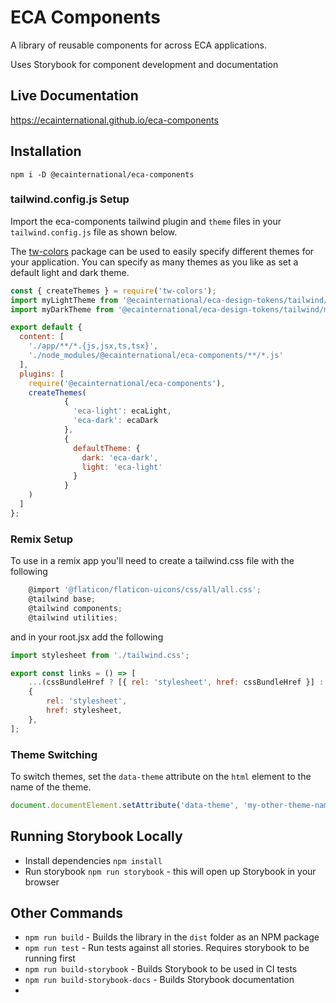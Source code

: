 # ECA Components

A library of reusable components for across ECA applications.

Uses Storybook for component development and documentation

## Live Documentation

https://ecainternational.github.io/eca-components

## Installation

```npm i -D @ecainternational/eca-components```

### tailwind.config.js Setup
Import the eca-components tailwind plugin and `theme` files in your `tailwind.config.js` file as shown below. 

The [tw-colors](https://github.com/L-Blondy/tw-colors) package can be used to easily specify
different themes for your application. You can specify as many themes as you like as set a 
default light and dark theme.

```js
const { createThemes } = require('tw-colors');
import myLightTheme from '@ecainternational/eca-design-tokens/tailwind/my-dark-theme.tailwind';
import myDarkTheme from '@ecainternational/eca-design-tokens/tailwind/my-light-theme.tailwind';

export default {
  content: [
    './app/**/*.{js,jsx,ts,tsx}',
    './node_modules/@ecainternational/eca-components/**/*.js'
  ],
  plugins: [
    require('@ecainternational/eca-components'),
    createThemes(
            {
              'eca-light': ecaLight,
              'eca-dark': ecaDark
            },
            {
              defaultTheme: {
                dark: 'eca-dark',
                light: 'eca-light'
              }
            }
    )
  ]
};
```

### Remix Setup
To use in a remix app you'll need to create a tailwind.css file with the following

```js
    @import '@flaticon/flaticon-uicons/css/all/all.css';
    @tailwind base;
    @tailwind components;
    @tailwind utilities;
```

and in your root.jsx add the following

```js
import stylesheet from './tailwind.css';

export const links = () => [
	...(cssBundleHref ? [{ rel: 'stylesheet', href: cssBundleHref }] : []),
	{
		rel: 'stylesheet',
		href: stylesheet,
	},
];
```

### Theme Switching
To switch themes, set the `data-theme` attribute on the `html` element to the name of the theme.

```js
document.documentElement.setAttribute('data-theme', 'my-other-theme-name');
```

## Running Storybook Locally

- Install dependencies ```npm install```
- Run storybook ```npm run storybook``` - this will open up Storybook in your browser

## Other Commands

- ```npm run build``` - Builds the library in the `dist` folder as an NPM package
- ```npm run test``` -  Run tests against all stories. Requires storybook to be running first
- ```npm run build-storybook``` - Builds Storybook to be used in CI tests
- ```npm run build-storybook-docs``` - Builds Storybook documentation
- 